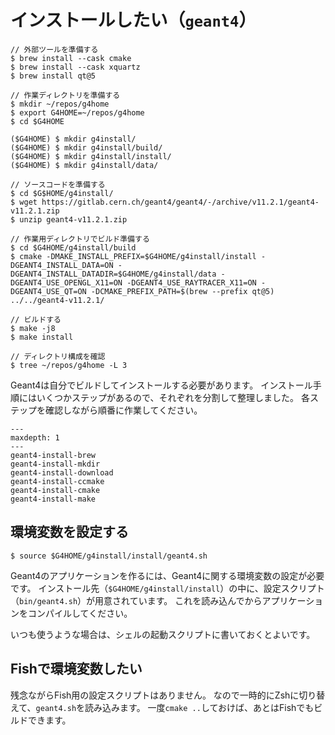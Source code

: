 # インストールしたい（``geant4``）

```console
// 外部ツールを準備する
$ brew install --cask cmake
$ brew install --cask xquartz
$ brew install qt@5

// 作業ディレクトリを準備する
$ mkdir ~/repos/g4home
$ export G4HOME=~/repos/g4home
$ cd $G4HOME

($G4HOME) $ mkdir g4install/
($G4HOME) $ mkdir g4install/build/
($G4HOME) $ mkdir g4install/install/
($G4HOME) $ mkdir g4install/data/

// ソースコードを準備する
$ cd $G$HOME/g4install/
$ wget https://gitlab.cern.ch/geant4/geant4/-/archive/v11.2.1/geant4-v11.2.1.zip
$ unzip geant4-v11.2.1.zip

// 作業用ディレクトリでビルド準備する
$ cd $G4HOME/g4install/build
$ cmake -DMAKE_INSTALL_PREFIX=$G4HOME/g4install/install -DGEANT4_INSTALL_DATA=ON -DGEANT4_INSTALL_DATADIR=$G4HOME/g4install/data -DGEANT4_USE_OPENGL_X11=ON -DGEANT4_USE_RAYTRACER_X11=ON -DGEANT4_USE_QT=ON -DCMAKE_PREFIX_PATH=$(brew --prefix qt@5) ../../geant4-v11.2.1/

// ビルドする
$ make -j8
$ make install

// ディレクトリ構成を確認
$ tree ~/repos/g4home -L 3
```

Geant4は自分でビルドしてインストールする必要があります。
インストール手順にはいくつかステップがあるので、それぞれを分割して整理しました。
各ステップを確認しながら順番に作業してください。

```{toctree}
---
maxdepth: 1
---
geant4-install-brew
geant4-install-mkdir
geant4-install-download
geant4-install-ccmake
geant4-install-cmake
geant4-install-make
```

## 環境変数を設定する

```console
$ source $G4HOME/g4install/install/geant4.sh
```

Geant4のアプリケーションを作るには、Geant4に関する環境変数の設定が必要です。
インストール先（``$G4HOME/g4install/install``）の中に、設定スクリプト（``bin/geant4.sh``）が用意されています。
これを読み込んでからアプリケーションをコンパイルしてください。

いつも使うような場合は、シェルの起動スクリプトに書いておくとよいです。

## Fishで環境変数したい

残念ながらFish用の設定スクリプトはありません。
なので一時的にZshに切り替えて、``geant4.sh``を読み込みます。
一度``cmake ..``しておけば、あとはFishでもビルドできます。
